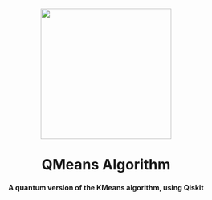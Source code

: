 <h1 align="center">
  <img src="https://github.com/antonin-lfv/QMeans/assets/63207451/79c11b83-111e-4f70-baf2-6b4246789d3d" width="260">
<br>
</br>
  QMeans Algorithm
</h1>

<h4 align="center">A quantum version of the KMeans algorithm, using Qiskit</h4>

